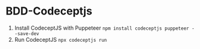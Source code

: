 # BDD-Codeceptjs
1. Install CodeceptJS with Puppeteer
`npm install codeceptjs puppeteer --save-dev`
2. Run CodeceptJS
`npx codeceptjs run`